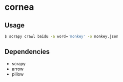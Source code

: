 cornea
======


## Usage

``` bash
$ scrapy crawl baidu -a word='monkey' -o monkey.json
```

## Dependencies

- scrapy
- arrow
- pillow
